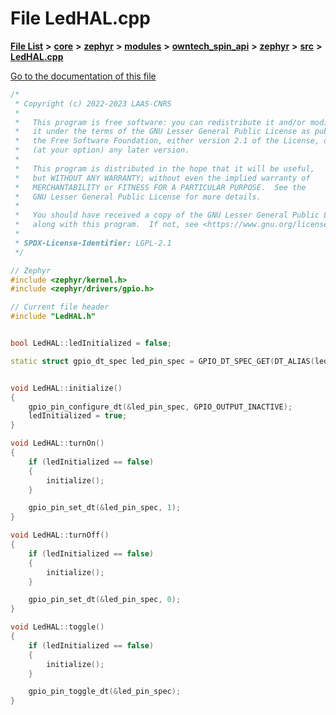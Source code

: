 

# File LedHAL.cpp

[**File List**](files.md) **>** [**core**](dir_771164b9325b04f1442f7a3ffa8ecb89.md) **>** [**zephyr**](dir_09002e7ce91f09aeb040dfd1861a47f4.md) **>** [**modules**](dir_6d0fb8ab814c517e7f155fb837e32f72.md) **>** [**owntech\_spin\_api**](dir_87330bcbf7fe698536ea5946c1b90585.md) **>** [**zephyr**](dir_83abe2f3de580445b50d57f614c989e1.md) **>** [**src**](dir_b0a9bfd1c37d418dc07d30cb79a776da.md) **>** [**LedHAL.cpp**](LedHAL_8cpp.md)

[Go to the documentation of this file](LedHAL_8cpp.md)


```C++
/*
 * Copyright (c) 2022-2023 LAAS-CNRS
 *
 *   This program is free software: you can redistribute it and/or modify
 *   it under the terms of the GNU Lesser General Public License as published by
 *   the Free Software Foundation, either version 2.1 of the License, or
 *   (at your option) any later version.
 *
 *   This program is distributed in the hope that it will be useful,
 *   but WITHOUT ANY WARRANTY; without even the implied warranty of
 *   MERCHANTABILITY or FITNESS FOR A PARTICULAR PURPOSE.  See the
 *   GNU Lesser General Public License for more details.
 *
 *   You should have received a copy of the GNU Lesser General Public License
 *   along with this program.  If not, see <https://www.gnu.org/licenses/>.
 *
 * SPDX-License-Identifier: LGPL-2.1
 */

// Zephyr
#include <zephyr/kernel.h>
#include <zephyr/drivers/gpio.h>

// Current file header
#include "LedHAL.h"


bool LedHAL::ledInitialized = false;

static struct gpio_dt_spec led_pin_spec = GPIO_DT_SPEC_GET(DT_ALIAS(led0), gpios);


void LedHAL::initialize()
{
    gpio_pin_configure_dt(&led_pin_spec, GPIO_OUTPUT_INACTIVE);
    ledInitialized = true;
}

void LedHAL::turnOn()
{
    if (ledInitialized == false)
    {
        initialize();
    }

    gpio_pin_set_dt(&led_pin_spec, 1);
}

void LedHAL::turnOff()
{
    if (ledInitialized == false)
    {
        initialize();
    }

    gpio_pin_set_dt(&led_pin_spec, 0);
}

void LedHAL::toggle()
{
    if (ledInitialized == false)
    {
        initialize();
    }

    gpio_pin_toggle_dt(&led_pin_spec);
}
```


